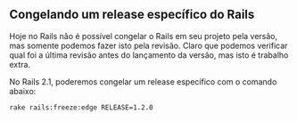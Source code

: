 ## Congelando um release específico do Rails

Hoje no Rails não é possível congelar o Rails em seu projeto pela versão, mas somente podemos fazer isto pela revisão. Claro que podemos verificar qual foi a última revisão antes do lançamento da versão, mas isto é trabalho extra.

No Rails 2.1, poderemos congelar um release específico com o comando abaixo:

	rake rails:freeze:edge RELEASE=1.2.0
